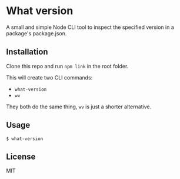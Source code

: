What version
===

A small and simple Node CLI tool to inspect the specified version in a package's package.json.

## Installation

Clone this repo and run `npm link` in the root folder.

This will create two CLI commands:

- `what-version`
- `wv`

They both do the same thing, `wv` is just a shorter alternative.

## Usage

`$ what-version`

## License
MIT
